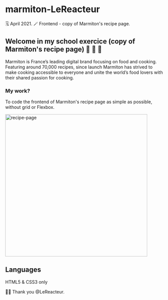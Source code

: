 # marmiton-LeReacteur

🗓 April 2021.
🪄 Frontend - copy of Marmiton's recipe page.

## Welcome in my school exercice (copy of Marmiton's recipe page) 🥞 🥐 🥨

Marmiton is France’s leading digital brand focusing on food and cooking. Featuring around 70,000 recipes, since launch Marmiton has strived to make cooking accessible to everyone and unite the world’s food lovers with their shared passion for cooking.

### My work?

To code the frontend of Marmiton's recipe page as simple as possible, without grid or Flexbox.

<img src="/marmitom/assets/img/marmiton-final.png" width="450" alt="recipe-page">

## Languages

HTML5 & CSS3 only

🙏🏻 Thank you @LeReacteur.

